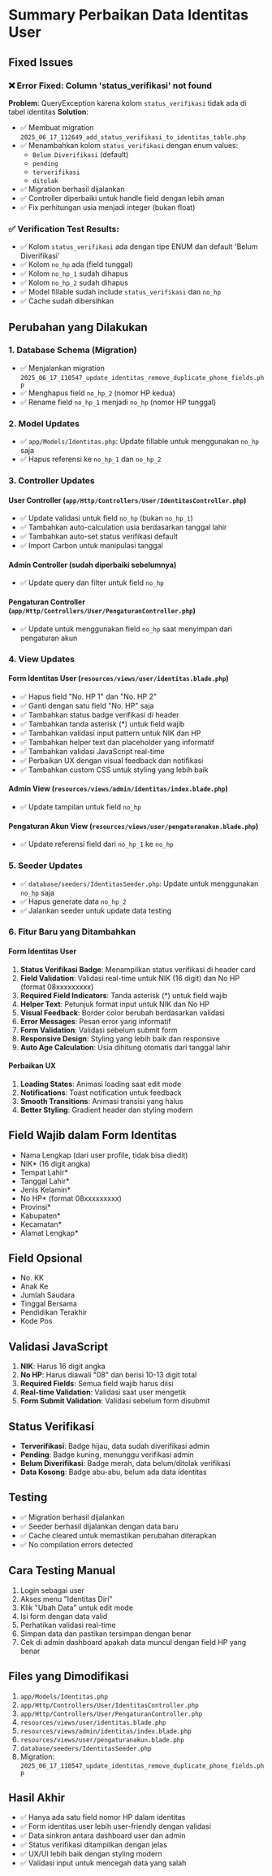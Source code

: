 # Summary Perbaikan Data Identitas User

## Fixed Issues

### ❌ **Error Fixed**: Column 'status_verifikasi' not found
**Problem**: QueryException karena kolom `status_verifikasi` tidak ada di tabel identitas
**Solution**: 
- ✅ Membuat migration `2025_06_17_112649_add_status_verifikasi_to_identitas_table.php`
- ✅ Menambahkan kolom `status_verifikasi` dengan enum values:
  - `Belum Diverifikasi` (default)
  - `pending` 
  - `terverifikasi`
  - `ditolak`
- ✅ Migration berhasil dijalankan
- ✅ Controller diperbaiki untuk handle field dengan lebih aman
- ✅ Fix perhitungan usia menjadi integer (bukan float)

### ✅ **Verification Test Results**:
- ✅ Kolom `status_verifikasi` ada dengan tipe ENUM dan default 'Belum Diverifikasi'
- ✅ Kolom `no_hp` ada (field tunggal)
- ✅ Kolom `no_hp_1` sudah dihapus
- ✅ Kolom `no_hp_2` sudah dihapus  
- ✅ Model fillable sudah include `status_verifikasi` dan `no_hp`
- ✅ Cache sudah dibersihkan

## Perubahan yang Dilakukan

### 1. Database Schema (Migration)
- ✅ Menjalankan migration `2025_06_17_110547_update_identitas_remove_duplicate_phone_fields.php`
- ✅ Menghapus field `no_hp_2` (nomor HP kedua)
- ✅ Rename field `no_hp_1` menjadi `no_hp` (nomor HP tunggal)

### 2. Model Updates
- ✅ `app/Models/Identitas.php`: Update fillable untuk menggunakan `no_hp` saja
- ✅ Hapus referensi ke `no_hp_1` dan `no_hp_2`

### 3. Controller Updates

#### User Controller (`app/Http/Controllers/User/IdentitasController.php`)
- ✅ Update validasi untuk field `no_hp` (bukan `no_hp_1`)
- ✅ Tambahkan auto-calculation usia berdasarkan tanggal lahir
- ✅ Tambahkan auto-set status verifikasi default
- ✅ Import Carbon untuk manipulasi tanggal

#### Admin Controller (sudah diperbaiki sebelumnya)
- ✅ Update query dan filter untuk field `no_hp`

#### Pengaturan Controller (`app/Http/Controllers/User/PengaturanController.php`)
- ✅ Update untuk menggunakan field `no_hp` saat menyimpan dari pengaturan akun

### 4. View Updates

#### Form Identitas User (`resources/views/user/identitas.blade.php`)
- ✅ Hapus field "No. HP 1" dan "No. HP 2"
- ✅ Ganti dengan satu field "No. HP" saja
- ✅ Tambahkan status badge verifikasi di header
- ✅ Tambahkan tanda asterisk (*) untuk field wajib
- ✅ Tambahkan validasi input pattern untuk NIK dan HP
- ✅ Tambahkan helper text dan placeholder yang informatif
- ✅ Tambahkan validasi JavaScript real-time
- ✅ Perbaikan UX dengan visual feedback dan notifikasi
- ✅ Tambahkan custom CSS untuk styling yang lebih baik

#### Admin View (`resources/views/admin/identitas/index.blade.php`)
- ✅ Update tampilan untuk field `no_hp`

#### Pengaturan Akun View (`resources/views/user/pengaturanakun.blade.php`)
- ✅ Update referensi field dari `no_hp_1` ke `no_hp`

### 5. Seeder Updates
- ✅ `database/seeders/IdentitasSeeder.php`: Update untuk menggunakan `no_hp` saja
- ✅ Hapus generate data `no_hp_2`
- ✅ Jalankan seeder untuk update data testing

### 6. Fitur Baru yang Ditambahkan

#### Form Identitas User
1. **Status Verifikasi Badge**: Menampilkan status verifikasi di header card
2. **Field Validation**: Validasi real-time untuk NIK (16 digit) dan No HP (format 08xxxxxxxxx)
3. **Required Field Indicators**: Tanda asterisk (*) untuk field wajib
4. **Helper Text**: Petunjuk format input untuk NIK dan No HP
5. **Visual Feedback**: Border color berubah berdasarkan validasi
6. **Error Messages**: Pesan error yang informatif
7. **Form Validation**: Validasi sebelum submit form
8. **Responsive Design**: Styling yang lebih baik dan responsive
9. **Auto Age Calculation**: Usia dihitung otomatis dari tanggal lahir

#### Perbaikan UX
1. **Loading States**: Animasi loading saat edit mode
2. **Notifications**: Toast notification untuk feedback
3. **Smooth Transitions**: Animasi transisi yang halus
4. **Better Styling**: Gradient header dan styling modern

## Field Wajib dalam Form Identitas
- Nama Lengkap (dari user profile, tidak bisa diedit)
- NIK* (16 digit angka)
- Tempat Lahir*
- Tanggal Lahir*
- Jenis Kelamin*
- No HP* (format 08xxxxxxxxx)
- Provinsi*
- Kabupaten*
- Kecamatan*
- Alamat Lengkap*

## Field Opsional
- No. KK
- Anak Ke
- Jumlah Saudara
- Tinggal Bersama
- Pendidikan Terakhir
- Kode Pos

## Validasi JavaScript
1. **NIK**: Harus 16 digit angka
2. **No HP**: Harus diawali "08" dan berisi 10-13 digit total
3. **Required Fields**: Semua field wajib harus diisi
4. **Real-time Validation**: Validasi saat user mengetik
5. **Form Submit Validation**: Validasi sebelum form disubmit

## Status Verifikasi
- **Terverifikasi**: Badge hijau, data sudah diverifikasi admin
- **Pending**: Badge kuning, menunggu verifikasi admin  
- **Belum Diverifikasi**: Badge merah, data belum/ditolak verifikasi
- **Data Kosong**: Badge abu-abu, belum ada data identitas

## Testing
- ✅ Migration berhasil dijalankan
- ✅ Seeder berhasil dijalankan dengan data baru
- ✅ Cache cleared untuk memastikan perubahan diterapkan
- ✅ No compilation errors detected

## Cara Testing Manual
1. Login sebagai user
2. Akses menu "Identitas Diri"  
3. Klik "Ubah Data" untuk edit mode
4. Isi form dengan data valid
5. Perhatikan validasi real-time
6. Simpan data dan pastikan tersimpan dengan benar
7. Cek di admin dashboard apakah data muncul dengan field HP yang benar

## Files yang Dimodifikasi
1. `app/Models/Identitas.php`
2. `app/Http/Controllers/User/IdentitasController.php`
3. `app/Http/Controllers/User/PengaturanController.php`
4. `resources/views/user/identitas.blade.php`
5. `resources/views/admin/identitas/index.blade.php`
6. `resources/views/user/pengaturanakun.blade.php`
7. `database/seeders/IdentitasSeeder.php`
8. Migration: `2025_06_17_110547_update_identitas_remove_duplicate_phone_fields.php`

## Hasil Akhir
- ✅ Hanya ada satu field nomor HP dalam identitas
- ✅ Form identitas user lebih user-friendly dengan validasi
- ✅ Data sinkron antara dashboard user dan admin
- ✅ Status verifikasi ditampilkan dengan jelas
- ✅ UX/UI lebih baik dengan styling modern
- ✅ Validasi input untuk mencegah data yang salah
